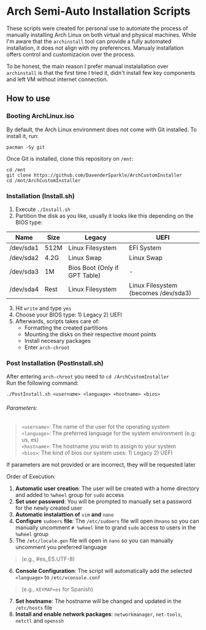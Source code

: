 # Arch Semi-Auto Installation Scripts

These scripts were created for personal use to automate the process of manually installing Arch Linux on both virtual and physical machines.
While I'm aware that the `archinstall` tool can provide a fully automated installation, it does not align with my preferences. Manualy installation offers control and customizacion over the process.

To be honest, the main reason I prefer manual instalallation over `archinstall` is that the first time I tried it, didn't install few key components and left VM without internet connection.

## How to use
### Booting ArchLinux.iso
By default, the Arch Linux environment does not come with Git installed. To install it, run:
```
pacman -Sy git
```

Once Git is installed, clone this repository on `/mnt`:
```
cd /mnt
git clone https://github.com/DavenderSparkle/ArchCustomInstaller
cd /mnt/ArchCustomInstaller
```

### Installation (Install.sh)

1. Execute `./Install.sh`  
2. Partition the disk as you like, usually it looks like this depending on the BIOS type:

| Name          | Size   | Legacy                        | UEFI                                 |
| ------------- |--------|-------------------------------|--------------------------------------|
| /dev/sda1     | 512M   | Linux Filesystem              | EFI System                           |
| /dev/sda2     | 4.2G   | Linux Swap                    | Linux Swap                           |
| /dev/sda3     | 1M     | Bios Boot (Only if GPT Table) | -                                    |
| /dev/sda4     | Rest   | Linux Filesystem              | Linux Filesystem (becomes /dev/sda3) |

3. Hit `write` and type `yes`
4. Choose your BIOS type: 1) Legacy 2) UEFI
5. Afterwards, scripts takes care of:
    * Formatting the created partitions
    * Mounting the disks on their respective mount points
    * Install necesary packages
    * Enter `arch-chroot`


### Post Installation (PostInstall.sh)

After entering `arch-chroot` you need to `cd /ArchCustomInstaller`  
Run the following command:

```
./PostInstall.sh <username> <language> <hostname> <bios>
```
###### Parameters:
>  `<username>`: The name of the user fot the operating system  
>  `<language>`: The preferred language for the system environment (e.g: us, es)  
>  `<hostname>`: The hostname you wish to assign to your system  
>  `<bios>`: The kind of bios our system uses: 1) Legacy 2) UEFI

If parameters are not provided or are incorrect, they will be requested later  

Order of Execution:
1. **Automatic user creation**: The user will be created with a home directory and added to `%wheel` group for `sudo` access
2. **Set user password**: You will be prompted to manually set a password for the newly created user
3. **Automatic instalattion of** `vim` **and** `nano`
4. **Configure** `sudoers` **file**: The `/etc/sudoers` file will open in`nano` so you can manually uncomment `# %wheel` line to grand `sudo` access to users in the `%wheel` group
5. The `/etc/locale.gen` file will open in `nano` so you can manually uncomment you preferred language  
>(e.g., #es_ES.UTF-8)
6. **Console Configuration**: The script will automatically add the selected `<language>` to `/etc/vconsole.conf`  
>  (e.g., `KEYMAP=es` for Spanish) 
7. **Set hostname**: The hostname will be changed and updated in the `/etc/hosts` file
8. **Install and enable network packages**: `networkmanager`, `net-tools`, `netctl` and `openssh`